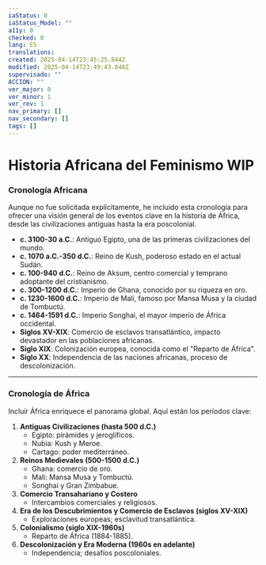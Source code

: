 ```yaml
---
iaStatus: 0
iaStatus_Model: ""
a11y: 0
checked: 0
lang: ES
translations: 
created: 2025-04-14T23:45:25.844Z
modified: 2025-04-14T23:49:43.848Z
supervisado: ""
ACCION: ""
ver_major: 0
ver_minor: 1
ver_rev: 1
nav_primary: []
nav_secondary: []
tags: []
---
```

# Historia Africana del Feminismo WIP

### **Cronología Africana**

Aunque no fue solicitada explícitamente, he incluido esta cronología para ofrecer una visión general de los eventos clave en la historia de África, desde las civilizaciones antiguas hasta la era poscolonial.

- **c. 3100-30 a.C.**: Antiguo Egipto, una de las primeras civilizaciones del mundo.
- **c. 1070 a.C.-350 d.C.**: Reino de Kush, poderoso estado en el actual Sudán.
- **c. 100-940 d.C.**: Reino de Aksum, centro comercial y temprano adoptante del cristianismo.
- **c. 300-1200 d.C.**: Imperio de Ghana, conocido por su riqueza en oro.
- **c. 1230-1600 d.C.**: Imperio de Mali, famoso por Mansa Musa y la ciudad de Tombuctú.
- **c. 1464-1591 d.C.**: Imperio Songhai, el mayor imperio de África occidental.
- **Siglos XV-XIX**: Comercio de esclavos transatlántico, impacto devastador en las poblaciones africanas.
- **Siglo XIX**: Colonización europea, conocida como el "Reparto de África".
- **Siglo XX**: Independencia de las naciones africanas, proceso de descolonización.

---

### **Cronología de África**

Incluir África enriquece el panorama global. Aquí están los períodos clave:

1. **Antiguas Civilizaciones (hasta 500 d.C.)**
    - Egipto: pirámides y jeroglíficos.
    - Nubia: Kush y Meroe.
    - Cartago: poder mediterráneo.
2. **Reinos Medievales (500-1500 d.C.)**
    - Ghana: comercio de oro.
    - Mali: Mansa Musa y Tombuctú.
    - Songhai y Gran Zimbabue.
3. **Comercio Transahariano y Costero**
    - Intercambios comerciales y religiosos.
4. **Era de los Descubrimientos y Comercio de Esclavos (siglos XV-XIX)**
    - Exploraciones europeas; esclavitud transatlántica.
5. **Colonialismo (siglo XIX-1960s)**
    - Reparto de África (1884-1885).
6. **Descolonización y Era Moderna (1960s en adelante)**
    - Independencia; desafíos poscoloniales.